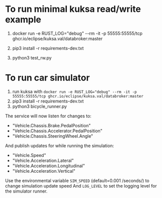 # To run minimal kuksa read/write example

1) docker run -e RUST_LOG="debug" --rm -it -p 55555:55555/tcp ghcr.io/eclipse/kuksa.val/databroker:master

2) pip3 install -r requirements-dev.txt

3) python3 test_rw.py


# To run car simulator 
1) run kuksa with `docker run -e RUST_LOG="debug" --rm -it -p 55555:55555/tcp ghcr.io/eclipse/kuksa.val/databroker:master`
2) pip3 install -r requirements-dev.txt
3) python3 bicycle_runner.py

The service will now listen for changes to:
- "Vehicle.Chassis.Brake.PedalPosition"
- "Vehicle.Chassis.Accelerator.PedalPosition"
- "Vehicle.Chassis.SteeringWheel.Angle"

And publish updates for while running the simulation:

- "Vehicle.Speed"
- "Vehicle.Acceleration.Lateral"
- "Vehicle.Acceleration.Longitudinal"
- "Vehicle.Acceleration.Vertical"

Use the environmental variable `SIM_SPEED` (default=0.001 /seconds/) to change simulation update speed
And `LOG_LEVEL` to set the logging level for the simulator runner.

